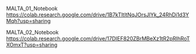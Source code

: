 MALTA_01_Notebook
https://colab.research.google.com/drive/1B7kTltltNqJOrsJlYk_24RhDi1d3YMqh?usp=sharing

MALTA_02_Notebook
https://colab.research.google.com/drive/17DIEF820ZBrMBeXz1tR2pRIhRoTXOmxT?usp=sharing

